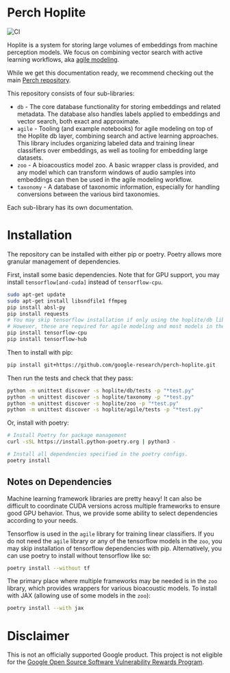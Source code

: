 # Perch Hoplite

![CI](https://github.com/google-research/perch-hoplite/actions/workflows/ci_pip.yml/badge.svg)

Hoplite is a system for storing large volumes of embeddings from machine
perception models. We focus on combining vector search with active learning
workflows, aka [agile modeling](https://arxiv.org/abs/2302.12948).

While we get this documentation ready, we recommend checking out the main
[Perch repository](https://github.com/google-research/perch).

This repository consists of four sub-libraries:

* `db` - The core database functionality for storing embeddings and related
metadata. The database also handles labels applied to embeddings and vector
search, both exact and approximate.
* `agile` - Tooling (and example notebooks) for agile modeling on top of the
Hoplite db layer, combining search and active learning approaches.
This library includes organizing labeled data and training linear
classifiers over embeddings, as well as tooling for embedding large datasets.
* `zoo` - A bioacoustics model zoo. A basic wrapper class is provided, and
any model which can transform windows of audio samples into embeddings
can then be used in the agile modeling workflow.
* `taxonomy` - A database of taxonomic information, especially for handling
conversions between the various bird taxonomies.

Each sub-library has its own documentation.

# Installation

The repository can be installed with either pip or poetry. Poetry allows more
granular management of dependencies.

First, install some basic dependencies. Note that for GPU support, you may
install `tensorflow[and-cuda]` instead of `tensorflow-cpu`.

```bash
sudo apt-get update
sudo apt-get install libsndfile1 ffmpeg
pip install absl-py
pip install requests
# You may skip tensorflow installation if only using the hoplite/db library.
# However, these are required for agile modeling and most models in the zoo.
pip install tensorflow-cpu
pip install tensorflow-hub
```

Then to install with pip:
```bash
pip install git+https://github.com/google-research/perch-hoplite.git
```

Then run the tests and check that they pass:
```bash
python -m unittest discover -s hoplite/db/tests -p "*test.py"
python -m unittest discover -s hoplite/taxonomy -p "*test.py"
python -m unittest discover -s hoplite/zoo -p "*test.py"
python -m unittest discover -s hoplite/agile/tests -p "*test.py"
```

Or, install with poetry:
```bash
# Install Poetry for package management
curl -sSL https://install.python-poetry.org | python3 -

# Install all dependencies specified in the poetry configs.
poetry install
```

## Notes on Dependencies

Machine learning framework libraries are pretty heavy! It can also be difficult to coordinate CUDA versions across multiple frameworks to ensure good GPU behavior.  Thus, we provide some ability to select dependencies according to your needs.

Tensorflow is used in the `agile` library for training linear classifiers. If you do not need the `agile` library or any of the tensorflow models in the `zoo`, you may skip installation of tensorflow dependencies with pip. Alternatively, you can use poetry to install without tensorflow like so:

```bash
poetry install --without tf
```

The primary place where multiple frameworks may be needed is in the `zoo` library, which provides wrappers for various bioacoustic models. To install with JAX (allowing use of some models in the `zoo`):

```bash
poetry install --with jax
```

# Disclaimer

This is not an officially supported Google product. This project is not
eligible for the [Google Open Source Software Vulnerability Rewards
Program](https://bughunters.google.com/open-source-security).
